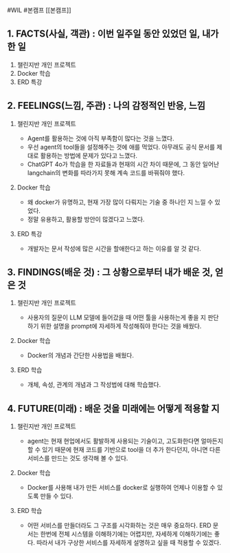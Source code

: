 #WIL #본캠프  [[본캠프]]
## 1. FACTS(사실, 객관) : 이번 일주일 동안 있었던 일, 내가 한 일
1) 챌린지반 개인 프로젝트
2) Docker 학습
3) ERD 특강


## 2. FEELINGS(느낌, 주관) : 나의 감정적인 반응, 느낌
1) 챌린지반 개인 프로젝트
	- Agent를 활용하는 것에 아직 부족함이 많다는 것을 느꼈다.
	- 우선 agent의 tool들을 설정해주는 것에 애를 먹었다. 아무래도 공식 문서를 제대로 활용하는 방법에 문제가 있다고 느꼈다.
	- ChatGPT 4o가 학습을 한 자료들과 현재의 시간 차이 때문에, 그 동안 일어난 langchain의 변화를 따라가지 못해 계속 코드를 바꿔줘야 했다.

2) Docker 학습
	- 왜 docker가 유명하고, 현재 가장 많이 다뤄지는 기술 중 하나인 지 느낄 수 있었다.
	- 정말 유용하고, 활용할 방안이 많겠다고 느꼈다.

3) ERD 특강
	- 개발자는 문서 작성에 많은 시간을 할애한다고 하는 이유를 알 것 같다.

## 3. FINDINGS(배운 것) : 그 상황으로부터 내가 배운 것, 얻은 것
1) 챌린지반 개인 프로젝트
	- 사용자의 질문이 LLM 모델에 들어갔을 때 어떤 툴을 사용하는게 좋을 지 판단하기 위한 설명을 prompt에 자세하게 작성해줘야 한다는 것을 배웠다.

2) Docker 학습
	- Docker의 개념과 간단한 사용법을 배웠다.

3) ERD 학습
	- 개체, 속성, 관계의 개념과 그 작성법에 대해 학습했다.

## 4. FUTURE(미래) : 배운 것을 미래에는 어떻게 적용할 지
1) 챌린지반 개인 프로젝트
	- agent는 현재 현업에서도 활발하게 사용되는 기술이고, 고도화한다면 얼마든지 할 수 있기 때문에 현재 코드를 기반으로 tool을 더 추가 한다던지, 아니면 다른 서비스를 만드는 것도 생각해 볼 수 있다.

2) Docker 학습
	- Docker를 사용해 내가 만든 서비스를 docker로 실행하여 언제나 이용할 수 있도록 만들 수 있다.

3) ERD 학습
	- 어떤 서비스를 만들더라도 그 구조를 시각화하는 것은 매우 중요하다. ERD 문서는 한번에 전체 시스템을 이해하기에는 어렵지만, 자세하게 이해하기에는 좋다. 따라서 내가 구상한 서비스를 자세하게 설명하고 싶을 때 적용할 수 있겠다.